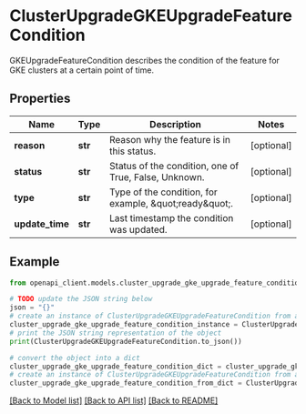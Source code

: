 # ClusterUpgradeGKEUpgradeFeatureCondition

GKEUpgradeFeatureCondition describes the condition of the feature for GKE clusters at a certain point of time.

## Properties

Name | Type | Description | Notes
------------ | ------------- | ------------- | -------------
**reason** | **str** | Reason why the feature is in this status. | [optional] 
**status** | **str** | Status of the condition, one of True, False, Unknown. | [optional] 
**type** | **str** | Type of the condition, for example, \&quot;ready\&quot;. | [optional] 
**update_time** | **str** | Last timestamp the condition was updated. | [optional] 

## Example

```python
from openapi_client.models.cluster_upgrade_gke_upgrade_feature_condition import ClusterUpgradeGKEUpgradeFeatureCondition

# TODO update the JSON string below
json = "{}"
# create an instance of ClusterUpgradeGKEUpgradeFeatureCondition from a JSON string
cluster_upgrade_gke_upgrade_feature_condition_instance = ClusterUpgradeGKEUpgradeFeatureCondition.from_json(json)
# print the JSON string representation of the object
print(ClusterUpgradeGKEUpgradeFeatureCondition.to_json())

# convert the object into a dict
cluster_upgrade_gke_upgrade_feature_condition_dict = cluster_upgrade_gke_upgrade_feature_condition_instance.to_dict()
# create an instance of ClusterUpgradeGKEUpgradeFeatureCondition from a dict
cluster_upgrade_gke_upgrade_feature_condition_from_dict = ClusterUpgradeGKEUpgradeFeatureCondition.from_dict(cluster_upgrade_gke_upgrade_feature_condition_dict)
```
[[Back to Model list]](../README.md#documentation-for-models) [[Back to API list]](../README.md#documentation-for-api-endpoints) [[Back to README]](../README.md)


